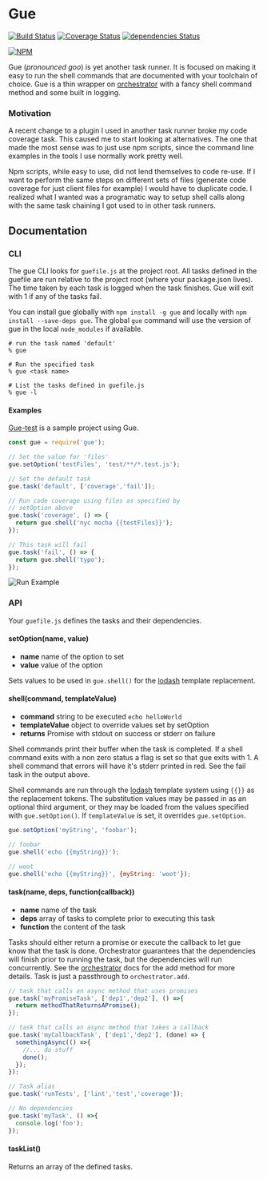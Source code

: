 # Gue

[![Build Status](https://travis-ci.org/skarfacegc/Gue.svg?branch=master)](https://travis-ci.org/skarfacegc/Gue) [![Coverage Status](https://coveralls.io/repos/github/skarfacegc/Gue/badge.svg)](https://coveralls.io/github/skarfacegc/Gue) [![dependencies Status](https://david-dm.org/skarfacegc/Gue/status.svg)](https://david-dm.org/skarfacegc/Gue)


[![NPM](https://nodei.co/npm/gue.png?downloads=true)](https://nodei.co/npm/gue/)

Gue (_pronounced goo_) is yet another task runner. It is focused on making it
easy to run the shell commands that are documented with your toolchain of
choice. Gue is a thin wrapper on
[orchestrator](https://www.npmjs.com/package/orchestrator) with a fancy shell
command method and some built in logging.  

### Motivation
A recent change to a plugin I used in another task runner broke my code coverage
task. This caused me to start looking at alternatives. The one that made the
most sense was to just use npm scripts, since the command line examples
in the tools I use normally work pretty well.

Npm scripts, while easy to use, did not lend themselves to code re-use. If I
want to perform the same steps on different sets of files
(generate code coverage for just client files for example) I would have to
duplicate code. I realized what I wanted was a programatic way to setup
shell calls along with the same task chaining I got used to in other task
runners.

## Documentation
### CLI
The gue CLI looks for ```guefile.js``` at the project root.  All tasks defined
in the guefile are run relative to the project root (where your package.json
lives).  The time taken by each task is logged when the task finishes.  Gue will
exit with 1 if any of the tasks fail.

You can install gue globally with ```npm install -g gue``` and locally with
```npm install --save-deps gue```.  The global ```gue``` command will use the
version of gue in the local ```node_modules``` if available.
```shell
# run the task named 'default'
% gue

# Run the specified task
% gue <task name>

# List the tasks defined in guefile.js
% gue -l
```

#### Examples

[Gue-test](https://github.com/skarfacegc/Gue-test) is a sample project using Gue.

```javascript
const gue = require('gue');

// Set the value for 'files'
gue.setOption('testFiles', 'test/**/*.test.js');

// Set the default task
gue.task('default', ['coverage','fail']);

// Run code coverage using files as specified by
// setOption above
gue.task('coverage', () => {
  return gue.shell('nyc mocha {{testFiles}}');
});

// This task will fail
gue.task('fail', () => {
  return gue.shell('typo');
});
```
![Run Example](http://i.imgur.com/f8J5toD.png?1)

### API
Your ```guefile.js``` defines the tasks and their dependencies.

#### setOption(name, value)
- **name** name of the option to set
- **value** value of the option

Sets values to be used in ```gue.shell()``` for the [lodash](https://www.npmjs.com/package/lodash.template) template replacement.

#### shell(command, templateValue)
- **command** string to be executed ```echo helloWorld```
- **templateValue** object to override values set by setOption
- **returns** Promise with stdout on success or stderr on failure

Shell commands print their buffer when the task is completed.  If a shell
command exits with a non zero status a flag is set so that gue exits with 1.  A
shell command that errors will have it's stderr printed in red.  See the fail
task in the output above.

Shell commands are run through the [lodash](https://www.npmjs.com/package/lodash.template) template system using ```{{}}``` as
the replacement tokens.  The substitution values may be passed in as an optional
third argument, or they may be loaded from the values specified
with ```gue.setOption()```. If ```templateValue``` is set, it
overrides ```gue.setOption```.

```javascript
gue.setOption('myString', 'foobar');

// foobar
gue.shell('echo {{myString}}');

// woot
gue.shell('echo {{myString}}', {myString: 'woot'});
```

#### task(name, deps, function(callback))
- **name** name of the task
- **deps** array of tasks to complete prior to executing this task
- **function** the content of the task

Tasks should either return a promise or execute the callback to let gue know
that the task is done.  Orchestrator guarantees that the dependencies will
finish prior to running the task, but the dependencies will run concurrently.
See the
[orchestrator](https://www.npmjs.com/package/orchestrator#orchestratoraddname-deps-function)
docs for the add method for more details. Task is just a
passthrough to ```orchestrator.add```.


```javascript
// task that calls an async method that uses promises
gue.task('myPromiseTask', ['dep1','dep2'], () =>{
  return methodThatReturnsAPromise();
});

// task that calls an async method that takes a callback
gue.task('myCallbackTask', ['dep1','dep2'], (done) => {
  somethingAsync(() =>{
    //... do stuff
    done();
  });
});

// Task alias
gue.task('runTests', ['lint','test','coverage']);

// No dependencies
gue.task('myTask', () =>{
  console.log('foo');
});
```

#### taskList()
Returns an array of the defined tasks.
